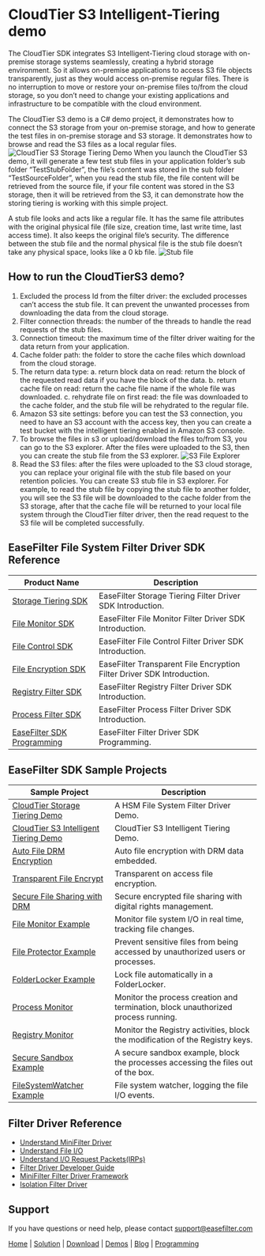 # CloudTier S3 Intelligent-Tiering demo
The CloudTier SDK integrates S3 Intelligent-Tiering cloud storage with on-premise storage systems seamlessly, creating a hybrid storage environment.  So it allows on-premise applications to access S3 file objects transparently, just as they would access on-premise regular files. There is no interruption to move or restore your on-premise files to/from the cloud storage, so you don’t need to change your existing applications and infrastructure to be compatible with the cloud environment.

The CloudTier S3 demo is a C# demo project, it demonstrates how to connect the S3 storage from your on-premise storage, and how to generate the test files in on-premise storage and S3 storage. It demonstrates how to browse and read the S3 files as a local regular files.
![CloudTier S3 Storage Tiering Demo](https://www.easefilter.com/images/CloudTierS3Demo.PNG)
When you launch the CloudTier S3 demo, it will generate a few test stub files in your application folder’s sub folder “TestStubFolder”, the file’s content was stored in the sub folder “TestSourceFolder”, when you read the stub file, the file content will be retrieved from the source file, if your file content was stored in the S3 storage, then it will be retrieved from the S3, it can demonstrate how the storing tiering is working with this simple project.

A stub file looks and acts like a regular file. It has the same file attributes with the original physical file (file size, creation time, last write time, last access time). It also keeps the original file’s security. The difference between the stub file and the normal physical file is the stub file doesn’t take any physical space, looks like a 0 kb file.
![Stub file](https://www.easefilter.com/images/stub.png)

## How to run the CloudTierS3 demo?

1.	Excluded the process Id from the filter driver: the excluded processes can’t access the stub file. It can prevent the unwanted processes from downloading the data from the cloud storage.        
2.	Filter connection threads: the number of the threads to handle the read requests of the stub files.
3.	Connection timeout: the maximum time of the filter driver waiting for the data return from your application.
4.	Cache folder path: the folder to store the cache files which download from the cloud storage.
5.	The return data type: a. return block data on read: return the block of the requested read data if you have the block of the data. b. return cache file on read: return the cache file name if the whole file was downloaded. c. rehydrate file on first read: the file was downloaded to the cache folder, and the stub file will be rehydrated to the regular file.
6.	Amazon S3 site settings: before you can test the S3 connection, you need to have an S3 account with the access key, then you can create a test bucket with the intelligent tiering enabled in Amazon S3 console. 
7.	To browse the files in s3 or upload/download the files to/from S3, you can go to the S3 explorer. After the files were uploaded to the S3, then you can create the stub file from the S3 explorer.
![S3 File Explorer](https://www.easefilter.com/images/s3explorer.png)
8.	Read the S3 files: after the files were uploaded to the S3 cloud storage, you can replace your original file with the stub file based on your retention policies. You can create S3 stub file in S3 explorer. For example, to read the stub file by copying the stub file to another folder, you will see the S3 file will be downloaded to the cache folder from the S3 storage, after that the cache file will be returned to your local file system through the CloudTier filter driver, then the read request to the S3 file will be completed successfully. 

## EaseFilter File System Filter Driver SDK Reference
| Product Name | Description |
| --- | --- |
| [Storage Tiering SDK](https://www.easefilter.com/cloud/storage-tiering-sdk.htm) | EaseFilter Storage Tiering Filter Driver SDK Introduction. |
| [File Monitor SDK](https://www.easefilter.com/kb/file-monitor-filter-driver-sdk.htm) | EaseFilter File Monitor Filter Driver SDK Introduction. |
| [File Control SDK](https://www.easefilter.com/kb/file-control-file-security-sdk.htm) | EaseFilter File Control Filter Driver SDK Introduction. |
| [File Encryption SDK](https://www.easefilter.com/kb/transparent-file-encryption-filter-driver-sdk.htm) | EaseFilter Transparent File Encryption Filter Driver SDK Introduction. |
| [Registry Filter SDK](https://www.easefilter.com/kb/registry-filter-drive-sdk.htm) | EaseFilter Registry Filter Driver SDK Introduction. |
| [Process Filter SDK](https://www.easefilter.com/kb/process-filter-driver-sdk.htm) | EaseFilter Process Filter Driver SDK Introduction. |
| [EaseFilter SDK Programming](https://www.easefilter.com/kb/programming.htm) | EaseFilter Filter Driver SDK Programming. |

## EaseFilter SDK Sample Projects
| Sample Project | Description |
| --- | --- |
| [CloudTier Storage Tiering Demo](https://www.easefilter.com/cloud/cloudtier-storage-tiering-demo.htm) | A HSM File System Filter Driver Demo. |
| [CloudTier S3 Intelligent Tiering Demo](https://www.easefilter.com/cloud/cloudtier-s3-intelligent-tiering-demo.htm) | CloudTier S3 Intelligent Tiering Demo. |
| [Auto File DRM Encryption](https://www.easefilter.com/kb/auto-file-drm-encryption-tool.htm) | Auto file encryption with DRM data embedded. |
| [Transparent File Encrypt](https://www.easefilter.com/kb/AutoFileEncryption.htm) | Transparent on access file encryption. |
| [Secure File Sharing with DRM](https://www.easefilter.com/kb/DRM_Secure_File_Sharing.htm) | Secure encrypted file sharing with digital rights management. |
| [File Monitor Example](https://www.easefilter.com/kb/file-monitor-demo.htm) | Monitor file system I/O in real time, tracking file changes. |
| [File Protector Example](https://www.easefilter.com/kb/file-protector-demo.htm) | Prevent sensitive files from being accessed by unauthorized users or processes. |
| [FolderLocker Example](https://www.easefilter.com/kb/FolderLocker.htm) | Lock file automatically in a FolderLocker. |
| [Process Monitor](https://www.easefilter.com/kb/Process-Monitor.htm) | Monitor the process creation and termination, block unauthorized process running. |
| [Registry Monitor](https://www.easefilter.com/kb/RegMon.htm) | Monitor the Registry activities, block the modification of the Registry keys. |
| [Secure Sandbox Example](https://www.easefilter.com/kb/Secure-Sandbox.htm) |A secure sandbox example, block the processes accessing the files out of the box. |
| [FileSystemWatcher Example](https://www.easefilter.com/kb/FileSystemWatcher.htm) | File system watcher, logging the file I/O events. |

## Filter Driver Reference

* [Understand MiniFilter Driver](https://www.easefilter.com/kb/understand-minifilter.htm)
* [Understand File I/O](https://www.easefilter.com/kb/File_IO.htm)
* [Understand I/O Request Packets(IRPs)](https://www.easefilter.com/kb/understand-irps.htm)
* [Filter Driver Developer Guide](https://www.easefilter.com/kb/DeveloperGuide.htm)
* [MiniFilter Filter Driver Framework](https://www.easefilter.com/kb/minifilter-framework.htm)
* [Isolation Filter Driver](https://www.easefilter.com/kb/Isolation_Filter_Driver.htm)

## Support
If you have questions or need help, please contact support@easefilter.com 

[Home](https://www.easefilter.com/) | [Solution](https://www.easefilter.com/solutions.htm) | [Download](https://www.easefilter.com/download.htm) | [Demos](https://www.easefilter.com/online-fileio-test.aspx) | [Blog](https://blog.easefilter.com/) | [Programming](https://www.easefilter.com/kb/programming.htm)


